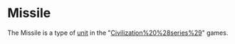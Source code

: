 # Missile

The Missile is a type of [unit](unit) in the "[Civilization%20%28series%29](Civilization)" games.